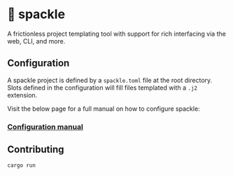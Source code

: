 # 🚰 spackle

A frictionless project templating tool with support for rich interfacing via the web, CLI, and more.

## Configuration

A spackle project is defined by a `spackle.toml` file at the root directory. Slots defined in the configuration will
fill files templated with a `.j2` extension.

Visit the below page for a full manual on how to configure spackle:

### [Configuration manual](docs/configuration.md)

## Contributing

`cargo run`
